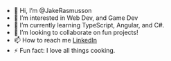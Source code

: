 - 👋 Hi, I’m @JakeRasmusson
- 👀 I’m interested in Web Dev, and Game Dev
- 🌱 I’m currently learning TypeScript, Angular, and C#.
- 💞️ I’m looking to collaborate on fun projects!
- 📫 How to reach me [LinkedIn](https://www.linkedin.com/in/jacob-rasmusson-213aab2a1/)
- ⚡ Fun fact: I love all things cooking.

<!---
JakeRasmusson/JakeRasmusson is a ✨ special ✨ repository because its `README.md` (this file) appears on your GitHub profile.
You can click the Preview link to take a look at your changes.
--->
